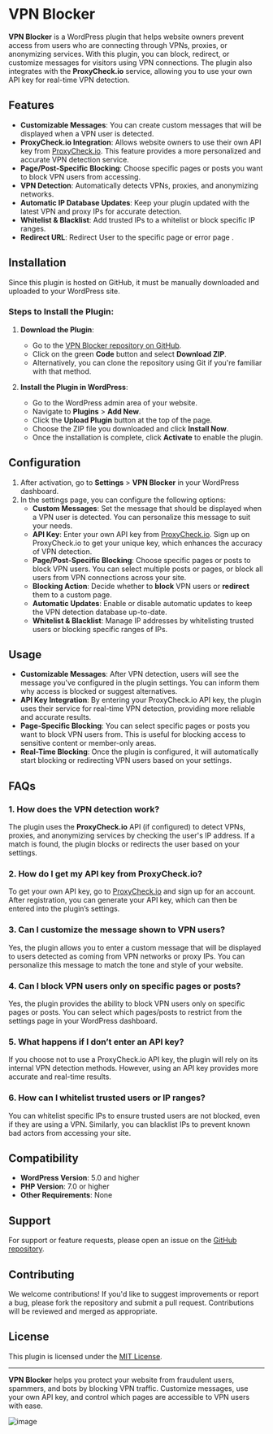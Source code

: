 # VPN Blocker

**VPN Blocker** is a WordPress plugin that helps website owners prevent access from users who are connecting through VPNs, proxies, or anonymizing services. With this plugin, you can block, redirect, or customize messages for visitors using VPN connections. The plugin also integrates with the **ProxyCheck.io** service, allowing you to use your own API key for real-time VPN detection.

## Features

- **Customizable Messages**: You can create custom messages that will be displayed when a VPN user is detected.
- **ProxyCheck.io Integration**: Allows website owners to use their own API key from [ProxyCheck.io](https://proxycheck.io). This feature provides a more personalized and accurate VPN detection service.
- **Page/Post-Specific Blocking**: Choose specific pages or posts you want to block VPN users from accessing.
- **VPN Detection**: Automatically detects VPNs, proxies, and anonymizing networks.
- **Automatic IP Database Updates**: Keep your plugin updated with the latest VPN and proxy IPs for accurate detection.
- **Whitelist & Blacklist**: Add trusted IPs to a whitelist or block specific IP ranges.
- **Redirect URL**: Redirect User to the specific page or error page .

## Installation

Since this plugin is hosted on GitHub, it must be manually downloaded and uploaded to your WordPress site.

### Steps to Install the Plugin:

1. **Download the Plugin**:
   - Go to the [VPN Blocker repository on GitHub](https://github.com/rupeshkmrshah/).
   - Click on the green **Code** button and select **Download ZIP**.
   - Alternatively, you can clone the repository using Git if you're familiar with that method.

2. **Install the Plugin in WordPress**:
   - Go to the WordPress admin area of your website.
   - Navigate to **Plugins** > **Add New**.
   - Click the **Upload Plugin** button at the top of the page.
   - Choose the ZIP file you downloaded and click **Install Now**.
   - Once the installation is complete, click **Activate** to enable the plugin.

## Configuration

1. After activation, go to **Settings** > **VPN Blocker** in your WordPress dashboard.
2. In the settings page, you can configure the following options:
   - **Custom Messages**: Set the message that should be displayed when a VPN user is detected. You can personalize this message to suit your needs.
   - **API Key**: Enter your own API key from [ProxyCheck.io](https://proxycheck.io). Sign up on ProxyCheck.io to get your unique key, which enhances the accuracy of VPN detection.
   - **Page/Post-Specific Blocking**: Choose specific pages or posts to block VPN users. You can select multiple posts or pages, or block all users from VPN connections across your site.
   - **Blocking Action**: Decide whether to **block** VPN users or **redirect** them to a custom page.
   - **Automatic Updates**: Enable or disable automatic updates to keep the VPN detection database up-to-date.
   - **Whitelist & Blacklist**: Manage IP addresses by whitelisting trusted users or blocking specific ranges of IPs.

## Usage

- **Customizable Messages**: After VPN detection, users will see the message you've configured in the plugin settings. You can inform them why access is blocked or suggest alternatives.
- **API Key Integration**: By entering your ProxyCheck.io API key, the plugin uses their service for real-time VPN detection, providing more reliable and accurate results.
- **Page-Specific Blocking**: You can select specific pages or posts you want to block VPN users from. This is useful for blocking access to sensitive content or member-only areas.
- **Real-Time Blocking**: Once the plugin is configured, it will automatically start blocking or redirecting VPN users based on your settings.

## FAQs

### 1. **How does the VPN detection work?**

The plugin uses the **ProxyCheck.io** API (if configured) to detect VPNs, proxies, and anonymizing services by checking the user's IP address. If a match is found, the plugin blocks or redirects the user based on your settings.

### 2. **How do I get my API key from ProxyCheck.io?**

To get your own API key, go to [ProxyCheck.io](https://proxycheck.io) and sign up for an account. After registration, you can generate your API key, which can then be entered into the plugin’s settings.

### 3. **Can I customize the message shown to VPN users?**

Yes, the plugin allows you to enter a custom message that will be displayed to users detected as coming from VPN networks or proxy IPs. You can personalize this message to match the tone and style of your website.

### 4. **Can I block VPN users only on specific pages or posts?**

Yes, the plugin provides the ability to block VPN users only on specific pages or posts. You can select which pages/posts to restrict from the settings page in your WordPress dashboard.

### 5. **What happens if I don’t enter an API key?**

If you choose not to use a ProxyCheck.io API key, the plugin will rely on its internal VPN detection methods. However, using an API key provides more accurate and real-time results.

### 6. **How can I whitelist trusted users or IP ranges?**

You can whitelist specific IPs to ensure trusted users are not blocked, even if they are using a VPN. Similarly, you can blacklist IPs to prevent known bad actors from accessing your site.

## Compatibility

- **WordPress Version**: 5.0 and higher
- **PHP Version**: 7.0 or higher
- **Other Requirements**: None

## Support

For support or feature requests, please open an issue on the [GitHub repository](https://github.com/rupeshkmrshah/).

## Contributing

We welcome contributions! If you'd like to suggest improvements or report a bug, please fork the repository and submit a pull request. Contributions will be reviewed and merged as appropriate.

## License

This plugin is licensed under the [MIT License](LICENSE).

---

**VPN Blocker** helps you protect your website from fraudulent users, spammers, and bots by blocking VPN traffic. Customize messages, use your own API key, and control which pages are accessible to VPN users with ease.

![image](https://github.com/user-attachments/assets/213fca21-7fb7-49c7-b29f-7046f6394db1)
